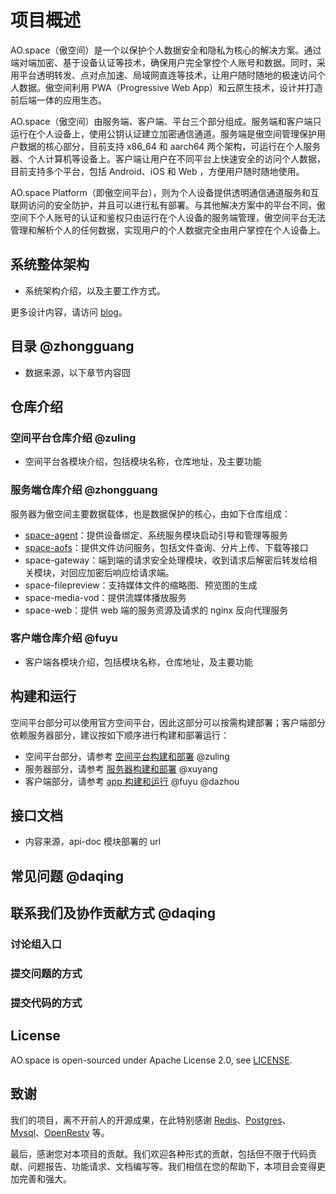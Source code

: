 # 项目概述

AO.space（傲空间）是一个以保护个人数据安全和隐私为核心的解决方案。通过端对端加密、基于设备认证等技术，确保用户完全掌控个人账号和数据。同时，采用平台透明转发、点对点加速、局域网直连等技术，让用户随时随地的极速访问个人数据。傲空间利用 PWA（Progressive Web App）和云原生技术，设计并打造前后端一体的应用生态。

AO.space（傲空间）由服务端、客户端、平台三个部分组成。服务端和客户端只运行在个人设备上，使用公钥认证建立加密通信通道。服务端是傲空间管理保护用户数据的核心部分，目前支持 x86_64 和 aarch64 两个架构，可运行在个人服务器、个人计算机等设备上。客户端让用户在不同平台上快速安全的访问个人数据，目前支持多个平台，包括 Android、iOS 和 Web ，方便用户随时随地使用。

AO.space Platform（即傲空间平台），则为个人设备提供透明通信通道服务和互联网访问的安全防护，并且可以进行私有部署。与其他解决方案中的平台不同，傲空间下个人账号的认证和鉴权只由运行在个人设备的服务端管理，傲空间平台无法管理和解析个人的任何数据，实现用户的个人数据完全由用户掌控在个人设备上。

## 系统整体架构

- 系统架构介绍，以及主要工作方式。

更多设计内容，请访问 [blog](https://ao.space/blog)。

## 目录 @zhongguang

- 数据来源，以下章节内容囧

## 仓库介绍

### 空间平台仓库介绍  @zuling

- 空间平台各模块介绍，包括模块名称，仓库地址，及主要功能

### 服务端仓库介绍 @zhongguang

服务器为傲空间主要数据载体，也是数据保护的核心，由如下仓库组成：
  
- [space-agent](https://github.com/ao-space/space-agent)：提供设备绑定、系统服务模块启动引导和管理等服务
- [space-aofs](https://github.com/ao-space/space-aofs)：提供文件访问服务，包括文件查询、分片上传、下载等接口
- space-gateway：端到端的请求安全处理模块，收到请求后解密后转发给相关模块，对回应加密后响应给请求端。
- space-filepreview：支持媒体文件的缩略图、预览图的生成
- space-media-vod：提供流媒体播放服务
- space-web：提供 web 端的服务资源及请求的 nginx 反向代理服务

### 客户端仓库介绍 @fuyu

- 客户端各模块介绍，包括模块名称，仓库地址，及主要功能

## 构建和运行

空间平台部分可以使用官方空间平台，因此这部分可以按需构建部署；客户端部分依赖服务器部分，建议按如下顺序进行构建和部署运行：

- 空间平台部分，请参考 [空间平台构建和部署](./platform/README.md)  @zuling
- 服务器部分，请参考 [服务器构建和部署](./server/README.md) @xuyang
- 客户端部分，请参考 [app 构建和运行](./client/README.md) @fuyu @dazhou

## 接口文档

- 内容来源，api-doc 模块部署的 url

## 常见问题  @daqing

## 联系我们及协作贡献方式  @daqing

### 讨论组入口

### 提交问题的方式

### 提交代码的方式

## License

AO.space is open-sourced under Apache License 2.0, see [LICENSE](xxx).

## 致谢

我们的项目，离不开前人的开源成果，在此特别感谢 [Redis](xx)、[Postgres](xxx)、 [Mysql](xxx)、[OpenResty](xxx) 等。

最后，感谢您对本项目的贡献。我们欢迎各种形式的贡献，包括但不限于代码贡献、问题报告、功能请求、文档编写等。我们相信在您的帮助下，本项目会变得更加完善和强大。
